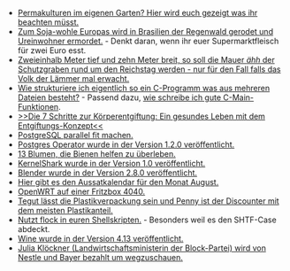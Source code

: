 * [Permakulturen im eigenen Garten? Hier wird euch gezeigt was ihr beachten müsst.](https://www.smarticular.net/permakultur-prinzipien-garten/)
* [Zum Soja-wohle Europas wird in Brasilien der Regenwald gerodet und Ureinwohner ermordet.](https://netzfrauen.org/2019/07/29/brazil-3/) - Denkt daran, wenn ihr euer Supermarktfleisch für zwei Euro esst.
* [Zweieinhalb Meter tief und zehn Meter breit, so soll die Mauer *ähh* der Schutzgraben rund um den Reichstag werden - nur für den Fall falls das Volk der Lämmer mal erwacht.](https://blog.fefe.de/?ts=a3c07d10)
* [Wie strukturiere ich eigentlich so ein C-Programm was aus mehreren Dateien besteht?](https://opensource.com/article/19/7/structure-multi-file-c-part-1) - Passend dazu, [wie schreibe ich gute C-Main-Funktionen](https://opensource.com/article/19/5/how-write-good-c-main-function).
* [>>Die 7 Schritte zur Körperentgiftung: Ein gesundes Leben mit dem Entgiftungs-Konzept<<](https://www.welt-im-wandel.tv/video/die-7-schritte-zur-koerperentgiftung-ein-gesundes-leben-mit-dem-entgiftungs-konzept/)
* [PostgreSQL parallel fit machen.](https://www.percona.com/blog/2019/07/30/parallelism-in-postgresql/)
* [Postgres Operator wurde in der Version 1.2.0 veröffentlicht.](https://www.postgresql.org/about/news/1957/)
* [13 Blumen, die Bienen helfen zu überleben.](https://www.smarticular.net/bienenfreundliche-pflanzen-garten-beet-ringelblume-sonnenblume/)
* [KernelShark wurde in der Version 1.0 veröffentlicht.](https://www.pro-linux.de/news/1/27300/kernelshark-10-freigegeben.html)
* [Blender wurde in der Version 2.8.0 veröffentlicht.](https://www.pro-linux.de/news/1/27305/blender-280-mit-neuer-oberfl%C3%A4che-und-neuen-funktionen.html)
* [Hier gibt es den Aussatkalendar für den Monat August.](https://www.smarticular.net/aussaatkalender-august-freiland-vorkultur-gemuese-kraeuter-blumen/)
* [OpenWRT auf einer Fritzbox 4040.](https://www.kuketz-blog.de/fritzbox-4040-und-netzwerkaufbau-openwrt-teil1/)
* [Tegut lässt die Plastikverpackung sein und Penny ist der Discounter mit dem meisten Plastikanteil.](https://netzfrauen.org/2019/08/03/plasticfree-5/)
* [Nutzt flock in euren Shellskripten.](https://utcc.utoronto.ca/~cks/space/blog/linux/LockShellScriptsWithFlock) - Besonders weil es den SHTF-Case abdeckt.
* [Wine wurde in der Version 4.13 veröffentlicht.](https://www.phoronix.com/scan.php?page=news_item&px=Wine-4.13-Released)
* [Julia Klöckner (Landwirtschaftsministerin der Block-Partei) wird von Nestle und Bayer bezahlt um wegzuschauen.](https://netzfrauen.org/2019/08/03/kloeckner-2/)
